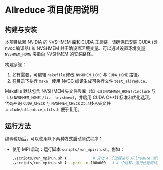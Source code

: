# Allreduce 项目使用说明

## 构建与安装

本项目依赖 NVIDIA 的 NVSHMEM 库和 CUDA 工具链。请确保已安装 CUDA (含 nvcc 编译器) 和 NVSHMEM 并正确设置环境变量。可以通过设置环境变量 `NVSHMEM_HOME` 来指向 NVSHMEM 的安装路径。

构建步骤：
1. 如有需要，可编辑 `Makefile` 修改 `NVSHMEM_HOME` 与 `CUDA_HOME` 路径。
2. 在目录下执行 `make`，使用 NVCC 编译生成可执行文件 `test_allreduce`。

Makefile 默认包含 NVSHMEM 头文件和库（如 `-I$(NVSHMEM_HOME)/include` 与 `-L$(NVSHMEM_HOME)/lib -lnvshmem`），并启用 CUDA C++11 标准和优化选项。
代码中的 `CUDA_CHECK` 与 `NVSHMEM_CHECK` 宏已移入头文件 `include/allreduce_utils.h` 便于复用。

## 运行方法

编译成功后，可以使用以下两种方式启动测试程序：
- 使用 MPI 启动：运行脚本 `scripts/run_mpirun.sh`。例如：
  ```bash
  ./scripts/run_mpirun.sh 4            # 启动 4 个进程进行 Allreduce 测试
  ./scripts/run_mpirun.sh 4 --perf -n 1000000   # 4 个进程，运行性能测试，数据规模 100万
